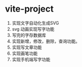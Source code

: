 # vite-project
1. 实现文字自动化生成SVG 
2. svg 动画实现写字功能
3. 写完的字存数据库
4. 实现新增，修改，删除，查询功能。
5. 实现写文章功能
6. 实现画笔功能
7. 实现手机端写字功能


